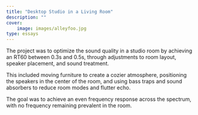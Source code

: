 ```yaml
---
title: "Desktop Studio in a Living Room"
description: ""
cover:
    image: images/alleyfoo.jpg
type: essays
---
```


The project was to optimize the sound quality in a studio room by achieving an RT60 between 0.3s and 0.5s, through adjustments to room layout, speaker placement, and sound treatment.

This included moving furniture to create a cozier atmosphere, positioning the speakers in the center of the room, and using bass traps and sound absorbers to reduce room modes and flutter echo.

The goal was to achieve an even frequency response across the spectrum, with no frequency remaining prevalent in the room.